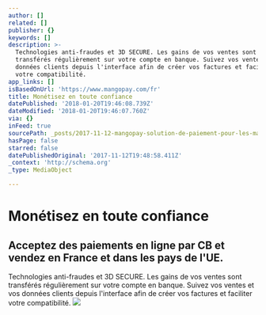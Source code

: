 ```yaml
---
author: []
related: []
publisher: {}
keywords: []
description: >-
  Technologies anti-fraudes et 3D SECURE. Les gains de vos ventes sont
  transférés régulièrement sur votre compte en banque. Suivez vos ventes et vos
  données clients depuis l'interface afin de créer vos factures et faciliter
  votre compatibilité.
app_links: []
isBasedOnUrl: 'https://www.mangopay.com/fr'
title: Monétisez en toute confiance
datePublished: '2018-01-20T19:46:08.739Z'
dateModified: '2018-01-20T19:46:07.760Z'
via: {}
inFeed: true
sourcePath: _posts/2017-11-12-mangopay-solution-de-paiement-pour-les-marketplaces-acce.md
hasPage: false
starred: false
datePublishedOriginal: '2017-11-12T19:48:58.411Z'
_context: 'http://schema.org'
_type: MediaObject

---
```

# Monétisez en toute confiance

## Acceptez des paiements en ligne par CB et vendez en France et dans les pays de l'UE.

Technologies anti-fraudes et 3D SECURE. Les gains de vos ventes sont transférés régulièrement sur votre compte en banque. Suivez vos ventes et vos données clients depuis l'interface afin de créer vos factures et faciliter votre compatibilité.
![](https://the-grid-user-content.s3-us-west-2.amazonaws.com/a663e3c0-1b4f-4b44-b245-09bf3f41b409.png)